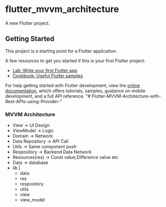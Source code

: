 # flutter_mvvm_architecture

A new Flutter project.

## Getting Started

This project is a starting point for a Flutter application.

A few resources to get you started if this is your first Flutter project:

- [Lab: Write your first Flutter app](https://docs.flutter.dev/get-started/codelab)
- [Cookbook: Useful Flutter samples](https://docs.flutter.dev/cookbook)

For help getting started with Flutter development, view the
[online documentation](https://docs.flutter.dev/), which offers tutorials,
samples, guidance on mobile development, and a full API reference.
"# Flutter-MVVM-Architecture-with-Rest-APIs-using-Provider-" 

### MVVM Architecture
- View -> UI Design
- ViewModel -> Logic
- Domain -> Network
- Data Repository -> API Call
- Utils -> Same component push
- Respository -> Backend Data Network
- Resources(res) -> Const value,Difference value etc
- Data -> database
- lib
   |
   - data
   - res
   - respository
   - utils
   - view
   - view_model